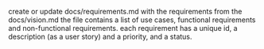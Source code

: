 create or update docs/requirements.md with the requirements from the docs/vision.md
the file contains a list of use cases, functional requirements and non-functional requirements.
each requirement has a unique id, a description (as a user story) and a priority, and a status.